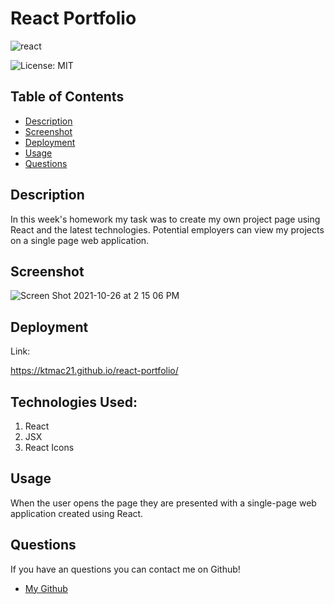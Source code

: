 # React Portfolio 

![react](https://user-images.githubusercontent.com/83046421/138500819-1c06b48b-d5f5-424f-80ea-e21befd8f9f1.png)


![License: MIT](https://img.shields.io/badge/License-MIT-yellow.svg)
​
## Table of Contents

* [Description](#Description)
* [Screenshot](#Screenshot)
* [Deployment](#Deployment)
* [Usage](#Usage)
* [Questions](#Questions)
​

## Description

In this week's homework my task was to create my own project page using React and the latest technologies. Potential employers can view my projects on a single page web application. 


## Screenshot

![Screen Shot 2021-10-26 at 2 15 06 PM](https://user-images.githubusercontent.com/83046421/138937305-1a2cf4b0-6242-4fbd-96bd-e52b058c3b8d.png)

## Deployment

Link:

https://ktmac21.github.io/react-portfolio/

## Technologies Used:

1. React
2. JSX
3. React Icons



## Usage

When the user opens the page they are presented with a single-page web application created using React.

## Questions

If you have an questions you can contact me on Github!

- [My Github](https://github.com/ktmac21) 
